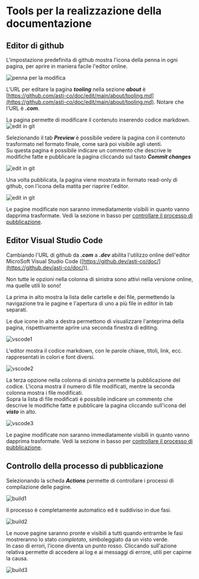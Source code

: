 # Tools per la realizzazione della documentazione

## Editor di github
L'impostazione predefinita di github mostra l'icona della penna in ogni pagina, per aprire in maniera facile l'editor online.

![penna per la modifica](inc/tooling1.png)


L'URL per editare la pagina ***tooling*** nella sezione ***about*** è [https://github.com/asti-co/doc/edit/main/about/tooling.md](https://github.com/asti-co/doc/edit/main/about/tooling.md). Notare che l'URL è ***.com***.

La pagina permette di modificare il contenuto inserendo codice markdown.
![edit in git](inc/git_edit1.png)


Selezionando il tab ***Preview*** è possibile vedere la pagina con il contenuto trasformato nel formato finale, come sarà poi visibile agli utenti.  
Su questa pagina è possibile indicare un commento che descrive le modifiche fatte e pubblicare la pagina cliccando sul tasto ***Commit changes***

![edit in git](inc/git_edit2.png)

Una volta pubblicata, la pagina viene mostrata in formato read-only di github, con l'icona della matita per riaprire l'editor.

![edit in git](inc/git_edit3.png)

Le pagine modificate non saranno immediatamente visibili in quanto vanno dapprima trasformate. Vedi la sezione in basso per [controllare il processo di pubblicazione](#controlla_il_processo_di_pubblicazione).  

## Editor Visual Studio Code
Cambiando l'URL di github da ***.com*** a ***.dev*** abilita l'utilizzo online dell'editor MicroSoft Visual Studio Code ([https://github.dev/asti-co/doc/](https://github.dev/asti-co/doc/)). 

Non tutte le opzioni nella colonna di sinistra sono attivi nella versione online, ma quelle utili lo sono!  

La prima in alto mostra la lista delle cartelle e dei file, permettendo la navigazione tra le pagine e l'apertura di uno a più file in editor in tab separati. 

Le due icone in alto a destra permettono  di visualizzare l'anteprima della pagina, rispettivamente aprire una seconda finestra di editing.

![vscode1](inc/vscode1.png)

L'editor mostra il codice markdown, con le parole chiave, titoli, link, ecc. rappresentati in colori e font diversi.

![vscode2](inc/vscode2.png)

La terza opzione nella colonna di sinistra permette la pubblicazione del codice. L'icona mostra il numero di file modificati, mentre la seconda colonna mostra i file modificati.  
Sopra la lista di file modificati è possibile indicare un commento che descrive le modifiche fatte e pubblicare la pagina cliccando sull'icona del ***visto*** in alto.

![vscode3](inc/vscode3.png)

Le pagine modificate non saranno immediatamente visibili in quanto vanno dapprima trasformate. Vedi la sezione in basso per [controllare il processo di pubblicazione](#controlla_il_processo_di_pubblicazione).


## Controllo della processo di pubblicazione
Selezionando la scheda ***Actions*** permette di controllare i processi di compilazione delle pagine.

![build1](inc/build1.png)

Il processo è completamente automatico ed è suddiviso in due fasi.

![build2](inc/build2.png)

Le nuove pagine saranno pronte e visibili a tutti quando entrambe le fasi mostreranno lo stato *completato*, simboleggiato da un visto verde.  
In caso di errori, l'icone diventa un punto rosso. Cliccando sull'azione relativa permette di accedere ai log e ai messaggi di errore, utili per capirne la causa.

![build3](inc/build3.png)
